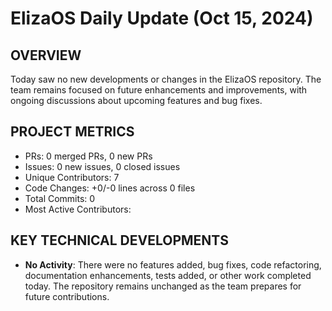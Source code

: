 # ElizaOS Daily Update (Oct 15, 2024)

## OVERVIEW 
Today saw no new developments or changes in the ElizaOS repository. The team remains focused on future enhancements and improvements, with ongoing discussions about upcoming features and bug fixes.

## PROJECT METRICS
- PRs: 0 merged PRs, 0 new PRs
- Issues: 0 new issues, 0 closed issues
- Unique Contributors: 7
- Code Changes: +0/-0 lines across 0 files
- Total Commits: 0
- Most Active Contributors: 

## KEY TECHNICAL DEVELOPMENTS
- **No Activity**: There were no features added, bug fixes, code refactoring, documentation enhancements, tests added, or other work completed today. The repository remains unchanged as the team prepares for future contributions.